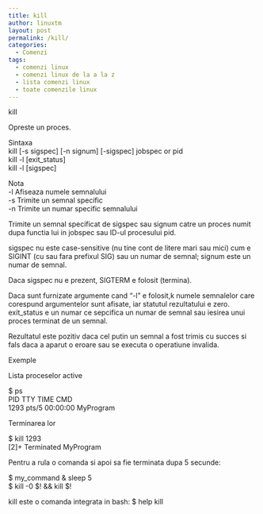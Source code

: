 ```yaml
---
title: kill
author: linuxtm
layout: post
permalink: /kill/
categories:
  - Comenzi
tags:
  - comenzi linux
  - comenzi linux de la a la z
  - lista comenzi linux
  - toate comenzile linux
---
```

kill

Opreste un proces.

Sintaxa  
kill \[-s sigspec\] \[-n signum\] [-sigspec] jobspec or pid  
kill -l [exit_status]  
kill -l [sigspec]

Nota  
-l Afiseaza numele semnalului  
-s Trimite un semnal specific  
-n Trimite un numar specific semnalului

Trimite un semnal specificat de sigspec sau signum catre un proces numit dupa functia lui in jobspec sau ID-ul procesului pid.

sigspec nu este case-sensitive (nu tine cont de litere mari sau mici) cum e SIGINT (cu sau fara prefixul SIG) sau un numar de semnal; signum este un numar de semnal.

Daca sigspec nu e prezent, SIGTERM e folosit (termina).

Daca sunt furnizate argumente cand &#8220;-l&#8221; e folosit,k numele semnalelor care corespund argumentelor sunt afisate, iar statutul rezultatului e zero. exit_status e un numar ce sepcifica un numar de semnal sau iesirea unui proces terminat de un semnal.

Rezultatul este pozitiv daca cel putin un semnal a fost trimis cu succes si fals daca a aparut o eroare sau se executa o operatiune invalida.

Exemple

Lista proceselor active

$ ps  
PID TTY TIME CMD  
1293 pts/5 00:00:00 MyProgram

Terminarea lor

$ kill 1293  
[2]+ Terminated MyProgram

Pentru a rula o comanda si apoi sa fie terminata dupa 5 secunde:

$ my_command & sleep 5  
$ kill -0 $! && kill $!

kill este o comanda integrata in bash: $ help kill